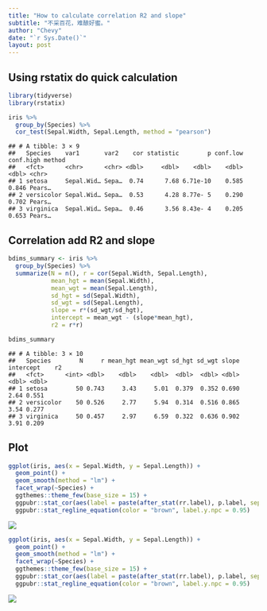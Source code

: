 ```yaml
---
title: "How to calculate correlation R2 and slope"
subtitle: "不采百花，难酿好蜜。"
author: "Chevy"
date: "`r Sys.Date()`"
layout: post
---
```


<script src="{{ site.url }}{{ site.baseurl }}\2024-01-23-Correlation-R2-and-slope_files\header-attrs-2.25\header-attrs.js"></script>

<section class="main-content">
<div id="using-rstatix-do-quick-calculation" class="section level2">
<h2>Using rstatix do quick calculation</h2>
<div class="sourceCode" id="cb1"><pre class="sourceCode r"><code class="sourceCode r"><span id="cb1-1"><a href="#cb1-1" tabindex="-1"></a><span class="fu">library</span>(tidyverse)</span>
<span id="cb1-2"><a href="#cb1-2" tabindex="-1"></a><span class="fu">library</span>(rstatix)</span>
<span id="cb1-3"><a href="#cb1-3" tabindex="-1"></a></span>
<span id="cb1-4"><a href="#cb1-4" tabindex="-1"></a>iris <span class="sc">%&gt;%</span></span>
<span id="cb1-5"><a href="#cb1-5" tabindex="-1"></a>  <span class="fu">group_by</span>(Species) <span class="sc">%&gt;%</span></span>
<span id="cb1-6"><a href="#cb1-6" tabindex="-1"></a>  <span class="fu">cor_test</span>(Sepal.Width, Sepal.Length, <span class="at">method =</span> <span class="st">&quot;pearson&quot;</span>)</span></code></pre></div>
<pre><code>## # A tibble: 3 × 9
##   Species    var1       var2    cor statistic        p conf.low conf.high method
##   &lt;fct&gt;      &lt;chr&gt;      &lt;chr&gt; &lt;dbl&gt;     &lt;dbl&gt;    &lt;dbl&gt;    &lt;dbl&gt;     &lt;dbl&gt; &lt;chr&gt; 
## 1 setosa     Sepal.Wid… Sepa…  0.74      7.68 6.71e-10    0.585     0.846 Pears…
## 2 versicolor Sepal.Wid… Sepa…  0.53      4.28 8.77e- 5    0.290     0.702 Pears…
## 3 virginica  Sepal.Wid… Sepa…  0.46      3.56 8.43e- 4    0.205     0.653 Pears…</code></pre>
</div>
<div id="correlation-add-r2-and-slope" class="section level2">
<h2>Correlation add R2 and slope</h2>
<div class="sourceCode" id="cb3"><pre class="sourceCode r"><code class="sourceCode r"><span id="cb3-1"><a href="#cb3-1" tabindex="-1"></a>bdims_summary <span class="ot">&lt;-</span> iris <span class="sc">%&gt;%</span></span>
<span id="cb3-2"><a href="#cb3-2" tabindex="-1"></a>  <span class="fu">group_by</span>(Species) <span class="sc">%&gt;%</span></span>
<span id="cb3-3"><a href="#cb3-3" tabindex="-1"></a>  <span class="fu">summarize</span>(<span class="at">N =</span> <span class="fu">n</span>(), <span class="at">r =</span> <span class="fu">cor</span>(Sepal.Width, Sepal.Length),</span>
<span id="cb3-4"><a href="#cb3-4" tabindex="-1"></a>            <span class="at">mean_hgt =</span> <span class="fu">mean</span>(Sepal.Width), </span>
<span id="cb3-5"><a href="#cb3-5" tabindex="-1"></a>            <span class="at">mean_wgt =</span> <span class="fu">mean</span>(Sepal.Length),</span>
<span id="cb3-6"><a href="#cb3-6" tabindex="-1"></a>            <span class="at">sd_hgt =</span> <span class="fu">sd</span>(Sepal.Width), </span>
<span id="cb3-7"><a href="#cb3-7" tabindex="-1"></a>            <span class="at">sd_wgt =</span> <span class="fu">sd</span>(Sepal.Length),</span>
<span id="cb3-8"><a href="#cb3-8" tabindex="-1"></a>            <span class="at">slope =</span> r<span class="sc">*</span>(sd_wgt<span class="sc">/</span>sd_hgt),</span>
<span id="cb3-9"><a href="#cb3-9" tabindex="-1"></a>            <span class="at">intercept =</span> mean_wgt <span class="sc">-</span> (slope<span class="sc">*</span>mean_hgt),</span>
<span id="cb3-10"><a href="#cb3-10" tabindex="-1"></a>            <span class="at">r2 =</span> r<span class="sc">*</span>r)</span>
<span id="cb3-11"><a href="#cb3-11" tabindex="-1"></a></span>
<span id="cb3-12"><a href="#cb3-12" tabindex="-1"></a>bdims_summary</span></code></pre></div>
<pre><code>## # A tibble: 3 × 10
##   Species        N     r mean_hgt mean_wgt sd_hgt sd_wgt slope intercept    r2
##   &lt;fct&gt;      &lt;int&gt; &lt;dbl&gt;    &lt;dbl&gt;    &lt;dbl&gt;  &lt;dbl&gt;  &lt;dbl&gt; &lt;dbl&gt;     &lt;dbl&gt; &lt;dbl&gt;
## 1 setosa        50 0.743     3.43     5.01  0.379  0.352 0.690      2.64 0.551
## 2 versicolor    50 0.526     2.77     5.94  0.314  0.516 0.865      3.54 0.277
## 3 virginica     50 0.457     2.97     6.59  0.322  0.636 0.902      3.91 0.209</code></pre>
</div>
<div id="plot" class="section level2">
<h2>Plot</h2>
<div class="sourceCode" id="cb5"><pre class="sourceCode r"><code class="sourceCode r"><span id="cb5-1"><a href="#cb5-1" tabindex="-1"></a><span class="fu">ggplot</span>(iris, <span class="fu">aes</span>(<span class="at">x =</span> Sepal.Width, <span class="at">y =</span> Sepal.Length)) <span class="sc">+</span></span>
<span id="cb5-2"><a href="#cb5-2" tabindex="-1"></a>  <span class="fu">geom_point</span>() <span class="sc">+</span></span>
<span id="cb5-3"><a href="#cb5-3" tabindex="-1"></a>  <span class="fu">geom_smooth</span>(<span class="at">method =</span> <span class="st">&quot;lm&quot;</span>) <span class="sc">+</span></span>
<span id="cb5-4"><a href="#cb5-4" tabindex="-1"></a>  <span class="fu">facet_wrap</span>(<span class="sc">~</span>Species) <span class="sc">+</span> </span>
<span id="cb5-5"><a href="#cb5-5" tabindex="-1"></a>  ggthemes<span class="sc">::</span><span class="fu">theme_few</span>(<span class="at">base_size =</span> <span class="dv">15</span>) <span class="sc">+</span></span>
<span id="cb5-6"><a href="#cb5-6" tabindex="-1"></a>  ggpubr<span class="sc">::</span><span class="fu">stat_cor</span>(<span class="fu">aes</span>(<span class="at">label =</span> <span class="fu">paste</span>(<span class="fu">after_stat</span>(rr.label), p.label, <span class="at">sep =</span> <span class="st">&quot;~ `,`~&quot;</span>)), <span class="at">color =</span> <span class="st">&quot;brown&quot;</span>, <span class="at">label.y.npc =</span> <span class="dv">1</span>) <span class="sc">+</span></span>
<span id="cb5-7"><a href="#cb5-7" tabindex="-1"></a>  ggpubr<span class="sc">::</span><span class="fu">stat_regline_equation</span>(<span class="at">color =</span> <span class="st">&quot;brown&quot;</span>, <span class="at">label.y.npc =</span> <span class="fl">0.95</span>) </span></code></pre></div>
<p><img src="D:\Github_repo\ChevyXu.github.io\img\2024-01-25\ggplot-1.png" /><!-- --></p>
<div class="sourceCode" id="cb6"><pre class="sourceCode r"><code class="sourceCode r"><span id="cb6-1"><a href="#cb6-1" tabindex="-1"></a><span class="fu">ggplot</span>(iris, <span class="fu">aes</span>(<span class="at">x =</span> Sepal.Width, <span class="at">y =</span> Sepal.Length)) <span class="sc">+</span></span>
<span id="cb6-2"><a href="#cb6-2" tabindex="-1"></a>  <span class="fu">geom_point</span>() <span class="sc">+</span></span>
<span id="cb6-3"><a href="#cb6-3" tabindex="-1"></a>  <span class="fu">geom_smooth</span>(<span class="at">method =</span> <span class="st">&quot;lm&quot;</span>) <span class="sc">+</span></span>
<span id="cb6-4"><a href="#cb6-4" tabindex="-1"></a>  <span class="fu">facet_wrap</span>(<span class="sc">~</span>Species) <span class="sc">+</span> </span>
<span id="cb6-5"><a href="#cb6-5" tabindex="-1"></a>  ggthemes<span class="sc">::</span><span class="fu">theme_few</span>(<span class="at">base_size =</span> <span class="dv">15</span>) <span class="sc">+</span></span>
<span id="cb6-6"><a href="#cb6-6" tabindex="-1"></a>  ggpubr<span class="sc">::</span><span class="fu">stat_cor</span>(<span class="fu">aes</span>(<span class="at">label =</span> <span class="fu">paste</span>(<span class="fu">after_stat</span>(rr.label), p.label, <span class="at">sep =</span> <span class="st">&quot;~ `,`~&quot;</span>)), <span class="at">color =</span> <span class="st">&quot;brown&quot;</span>, <span class="at">label.y.npc =</span> <span class="dv">1</span>) <span class="sc">+</span></span>
<span id="cb6-7"><a href="#cb6-7" tabindex="-1"></a>  ggpubr<span class="sc">::</span><span class="fu">stat_regline_equation</span>(<span class="at">color =</span> <span class="st">&quot;brown&quot;</span>, <span class="at">label.y.npc =</span> <span class="fl">0.95</span>) </span></code></pre></div>
<p><img src="D:\Github_repo\ChevyXu.github.io\img\2024-01-25\unnamed-chunk-1-1.png" /><!-- --></p>
</div>
</section>
